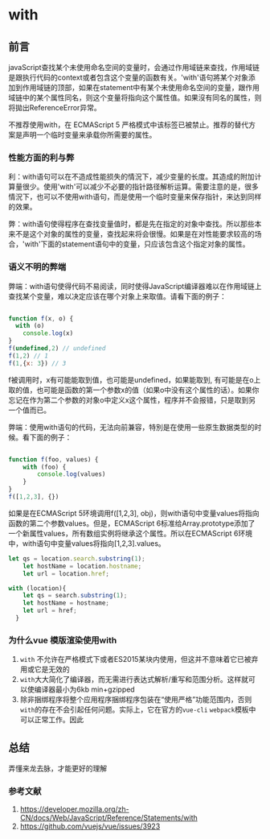 # with

## 前言

javaScript查找某个未使用命名空间的变量时，会通过作用域链来查找，作用域链是跟执行代码的context或者包含这个变量的函数有关。'with'语句將某个对象添加到作用域链的顶部，如果在statement中有某个未使用命名空间的变量，跟作用域链中的某个属性同名，则这个变量将指向这个属性值。如果沒有同名的属性，则将拋出ReferenceError异常。

不推荐使用with，在 ECMAScript 5 严格模式中该标签已被禁止。推荐的替代方案是声明一个临时变量来承载你所需要的属性。

### 性能方面的利与弊

利：with语句可以在不造成性能损失的情況下，减少变量的长度。其造成的附加计算量很少。使用'with'可以减少不必要的指针路径解析运算。需要注意的是，很多情況下，也可以不使用with语句，而是使用一个临时变量来保存指针，来达到同样的效果。

弊：with语句使得程序在查找变量值时，都是先在指定的对象中查找。所以那些本来不是这个对象的属性的变量，查找起来将会很慢。如果是在对性能要求较高的场合，'with'下面的statement语句中的变量，只应该包含这个指定对象的属性。

### 语义不明的弊端

弊端：with语句使得代码不易阅读，同时使得JavaScript编译器难以在作用域链上查找某个变量，难以决定应该在哪个对象上来取值。请看下面的例子：

```js

function f(x, o) {
  with (o)
    console.log(x)
}
f(undefined,2) // undefined
f(1,2) // 1
f(1,{x: 3}) // 3

```

f被调用时，x有可能能取到值，也可能是undefined，如果能取到, 有可能是在o上取的值，也可能是函数的第一个参数x的值（如果o中没有这个属性的话）。如果你忘记在作为第二个参数的对象o中定义x这个属性，程序并不会报错，只是取到另一个值而已。

弊端：使用with语句的代码，无法向前兼容，特別是在使用一些原生数据类型的时候。看下面的例子：

```js

function f(foo, values) {
    with (foo) {
        console.log(values)
    }
}
f([1,2,3], {})
```

如果是在ECMAScript 5环境调用f([1,2,3], obj)，则with语句中变量values将指向函数的第二个参数values。但是，ECMAScript 6标准给Array.prototype添加了一个新属性values，所有数组实例将继承这个属性。所以在ECMAScript 6环境中，with语句中变量values将指向[1,2,3].values。

```js
let qs = location.search.substring(1);
    let hostName = location.hostname;
    let url = location.href;

with (location){
    let qs = search.substring(1);
    let hostName = hostname;
    let url = href;
  }
```

### 为什么vue 模版渲染使用with

1. `with` 不允许在严格模式下或者ES2015某块内使用，但这并不意味着它已被弃用或它是无效的
2. `with`大大简化了编译器，而无需进行表达式解析/重写和范围分析。这样就可以使编译器最小为6kb min+gzipped
3. 除非捆绑程序将整个应用程序捆绑程序包装在“使用严格”功能范围内，否则 `with`的存在不会引起任何问题。实际上，它在官方的`vue-cli` `webpack`模板中可以正常工作。因此

## 总结

弄懂来龙去脉，才能更好的理解

### 参考文献

1. <https://developer.mozilla.org/zh-CN/docs/Web/JavaScript/Reference/Statements/with>
2. <https://github.com/vuejs/vue/issues/3923>
